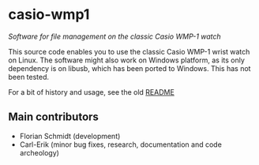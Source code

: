 casio-wmp1
==========
*Software for file management on the classic Casio WMP-1 watch*

This source code enables you to use the classic Casio WMP-1 wrist watch
on Linux. The software might also work on Windows platform, as its only
dependency is on libusb, which has been ported to Windows. This has not
been tested.

For a bit of history and usage, see the old <a
href="src/README">README</a>

## Main contributors
- Florian Schmidt (development)
- Carl-Erik (minor bug fixes, research, documentation and code archeology)
